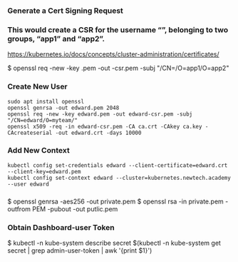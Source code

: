 ### Generate a Cert Signing Request
### This would create a CSR for the username “<user>”, belonging to two groups, “app1” and “app2”.

https://kubernetes.io/docs/concepts/cluster-administration/certificates/

$ openssl req -new -key <user>.pem -out <user>-csr.pem -subj "/CN=<user>/O=app1/O=app2"


### Create New User
```
sudo apt install openssl
openssl genrsa -out edward.pem 2048
openssl req -new -key edward.pem -out edward-csr.pem -subj "/CN=edward/O=myteam/"
openssl x509 -req -in edward-csr.pem -CA ca.crt -CAkey ca.key -CAcreateserial -out edward.crt -days 10000
```

### Add New Context
```
kubectl config set-credentials edward --client-certificate=edward.crt --client-key=edward.pem
kubectl config set-context edward --cluster=kubernetes.newtech.academy --user edward
```

### 

$ openssl genrsa -aes256 -out private.pem
$ openssl rsa -in private.pem -outfrom PEM -pubout -out putlic.pem


### Obtain Dashboard-user Token

$ kubectl -n kube-system describe secret $(kubectl -n kube-system get secret | grep admin-user-token | awk '{print $1}')